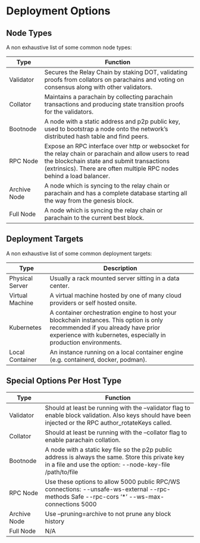 Deployment Options
==================

## Node Types

A non exhaustive list of some common node types:

| Type | Function |
| ---------- | ------------------------------------------- |
| Validator | Secures the Relay Chain by staking DOT, validating proofs from collators on parachains and voting on consensus along with other validators. |
| Collator | Maintains a parachain by collecting parachain transactions and producing state transition proofs for the validators. |
| Bootnode | A node with a static address and p2p public key, used to bootstrap a node onto the network’s distributed hash table and find peers. |
| RPC Node | Expose an RPC interface over http or websocket for the relay chain or parachain and allow users to read the blockchain state and submit transactions (extrinsics). There are often multiple RPC nodes behind a load balancer. |
| Archive Node | A node which is syncing to the relay chain or parachain and has a complete database starting all the way from the genesis block. |
| Full Node | A node which is syncing the relay chain or parachain to the current best block. |


## Deployment Targets

A non exhaustive list of some common deployment targets:

| Type | Description |
| ---------- | ------------------------------------------- |
| Physical Server | Usually a rack mounted server sitting in a data center. |
| Virtual Machine | A virtual machine hosted by one of many cloud providers or self hosted onsite. |
| Kubernetes | A container orchestration engine to host your blockchain instances. This option is only recommended if you already have prior experience with kubernetes, especially in production environments. |
| Local Container | An instance running on a local container engine (e.g. containerd, docker, podman). |


## Special Options Per Host Type

| Type | Function |
| ---------- | ------------------------------------------- |
| Validator | Should at least be running with the –validator flag to enable block validation. Also keys should have been injected or the RPC author_rotateKeys called. |
| Collator | Should at least be running with the –collator flag to enable parachain collation. |
| Bootnode | A node with a static key file so the p2p public address is always the same. Store this private key in a file and use the option: --node-key-file /path/to/file |
| RPC Node | Use these options to allow 5000 public RPC/WS connections: --unsafe-ws-external --rpc-methods Safe --rpc-cors ‘*’  --ws-max-connections 5000 |
| Archive Node | Use –pruning=archive to not prune any block history |
| Full Node | N/A |
